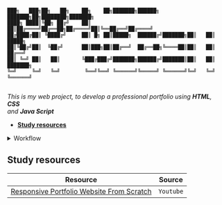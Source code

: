```
███╗   ███╗██╗   ██╗    ██╗    ██╗███████╗██████╗ ███████╗██╗████████╗███████╗
████╗ ████║╚██╗ ██╔╝    ██║    ██║██╔════╝██╔══██╗██╔════╝██║╚══██╔══╝██╔════╝
██╔████╔██║ ╚████╔╝     ██║ █╗ ██║█████╗  ██████╔╝███████╗██║   ██║   █████╗  
██║╚██╔╝██║  ╚██╔╝      ██║███╗██║██╔══╝  ██╔══██╗╚════██║██║   ██║   ██╔══╝  
██║ ╚═╝ ██║   ██║       ╚███╔███╔╝███████╗██████╔╝███████║██║   ██║   ███████╗
╚═╝     ╚═╝   ╚═╝        ╚══╝╚══╝ ╚══════╝╚═════╝ ╚══════╝╚═╝   ╚═╝   ╚══════╝
                                                                                          
```
                                             
*This is my web project, to develop a professional portfolio using **HTML**, **CSS**\
and **Java Script***

 <!-- Skills | Grade |
:------:|:-----:|
[**Imperative programming**] [**Object-oriented programming**] [**Rigor**] | **Subscribed :atom:** -->

<!-- * **[Introduction](#introduction)**
  * **[General rules](#general-rules)**
  * **[design requirements](#alguns-requisitos-de-design)**
  * **[Read me](#read-me)**
* **[Wiki](https://github.com/faleite/42cpp00/wiki/Module-V)**
* **[Roadmap](https://faleite.github.io/cpp)** -->
* **[Study resources](#study-resources)**
<!-- * ### [Usage]() -->
<!-- * ### [Workflow](#workflow-1) -->
<!-- * ### [Tools](#tools-1) -->

<details>
  <summary>Workflow</summary>

- Time Stop Video **8:00min**

</details>

## Study resources
Resource | Source
---------|:-----:
[Responsive Portfolio Website From Scratch](https://youtu.be/ldwlOzRvYOU?si=ODCypc1Rks16rA9g) | `Youtube`

